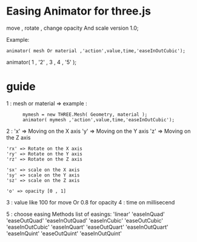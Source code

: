 # Easing Animator for three.js

move , rotate , change opacity And scale
version 1.0;

Example:

    animator( mesh Or material ,'action',value,time,'easeInOutCubic');
 animator( 1 , '2' , 3 , 4 , '5' );
 
# guide

1 : mesh or material => example :  

          mymesh = new THREE.Mesh( Geometry, material );
          animator( mymesh ,'action',value,time,'easeInOutCubic');
          
2 :
    'x' => Moving on the X axis
    'y' => Moving on the Y axis
    'z' => Moving on the Z axis
    
    'rx' => Rotate on the X axis
    'ry' => Rotate on the Y axis
    'rz' => Rotate on the Z axis
    
    'sx' => scale on the X axis
    'sy' => scale on the Y axis
    'sz' => scale on the Z axis
    
    'o' => opacity [0 , 1]
    
3 : value like 100 for move Or 0.8 for opacity
4 : time on millisecend

5 : choose easing Methods 
    list of easings:
            'linear'
            'easeInQuad'
            'easeOutQuad'
            'easeInOutQuad'
            'easeInCubic'
            'easeOutCubic'
            'easeInOutCubic'
            'easeInQuart'
            'easeOutQuart'
            'easeInOutQuart'
            'easeInQuint'
            'easeOutQuint'
            'easeInOutQuint'
